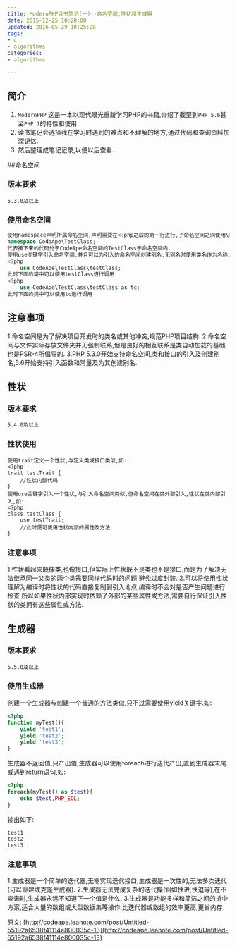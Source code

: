 ```yaml
---
title: ModernPHP读书笔记(一)--命名空间,性状和生成器
date: 2015-12-25 10:20:00
updated: 2016-05-29 10:25:28
tags: 
- c
- algorithms
categories: 
- algorithms

---
```

## 简介

 1. `ModernPHP` 这是一本以现代眼光重新学习PHP的书籍,介绍了截至到`PHP 5.6`甚至`PHP 7`的特性和使用.
 2. 读书笔记会选择我在学习时遇到的难点和不理解的地方,通过代码和查询资料加深记忆.
 3. 然后整理成笔记记录,以便以后查看.

##命名空间

### 版本要求
```
5.3.0及以上
```
### 使用命名空间


<!--more-->


```php
使用namespace声明所属命名空间,声明需要在<?php之后的第一行进行,子命名空间之间使用\符号分隔,如:
namespace CodeApe\TestClass;
代表接下来的代码处于CodeApe命名空间的TestClass子命名空间内.
使用use关键字引入命名空间,并且可以为引入的命名空间创建别名,无别名时使用类名作为名称,引入的位置在<?php和namespace(如有)之后如:
<?php
    use CodeApe\TestClass\testClass;
此时下面的类中可以使用testClass进行调用
<?php
    use CodeApe\TestClass\testClass as tc;
此时下面的类中可以使用tc进行调用

```
## 注意事项

1.命名空间是为了解决项目开发时的类名或其他冲突,规范PHP项目结构.
2.命名空间与文件实际存放文件夹并无强制联系,但是良好的相互联系是类自动加载的基础,也是PSR-4所倡导的.
3.PHP 5.3.0开始支持命名空间,类和接口的引入及创建别名,5.6开始支持引入函数和常量及为其创建别名.

## 性状

### 版本要求
```
5.4.0及以上
```
### 性状使用
```
使用trait定义一个性状,与定义类或接口类似,如:
<?php
trait testTrait {
    //性状内部代码
}
使用use关键字引入一个性状,与引入命名空间类似,但命名空间在类外部引入,性状在类内部引入,如:
<?php
class testClass {
    use testTrait;
    //此时便可使用性状内部的属性及方法
}
```
### 注意事项
1.性状看起来既像类,也像接口,但实际上性状既不是类也不是接口,而是为了解决无法继承同一父类的两个类需要同样代码时的问题,避免过度封装.
2.可以将使用性状理解为编译时将性状的代码直接复制到引入地点,编译时不会对是否产生问题进行检查
  所以如果性状内部实现时依赖了外部的某些属性或方法,需要自行保证引入性状的类拥有这些属性或方法.

## 生成器

### 版本要求
```
5.5.0及以上
```
### 使用生成器

创建一个生成器与创建一个普通的方法类似,只不过需要使用yield关键字.如:
```php
<?php
function myTest(){
    yield 'test1';
    yield 'test2';
    yield 'test3';
}
```
生成器不返回值,只产出值,生成器可以使用foreach进行迭代产出,直到生成器末尾或遇到return语句,如:
```php
<?php
foreach(myTest() as $test){
    echo $test,PHP_EOL;
}
```
输出如下:
```
test1
test2
test3
```
### 注意事项
1.生成器是一个简单的迭代器,无需实现迭代接口,生成器是一次性的,无法多次迭代(可以重建或克隆生成器).
2.生成器无法完成复杂的迭代操作(如快进,快退等),在不查询时,生成器永远不知道下一个值是什么.
3.生成器是功能多样和简洁之间的折中方案,适合大量的数组或大型数据集等操作,比迭代器或数组的效率更高,更省内存.

原文: [http://codeape.leanote.com/post/Untitled-55192a6538f41114e800035c-13](http://codeape.leanote.com/post/Untitled-55192a6538f41114e800035c-13)